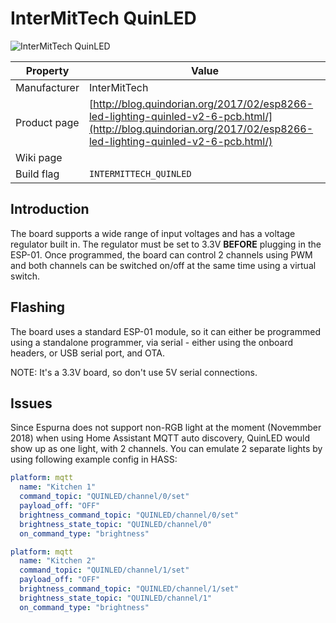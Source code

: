 # InterMitTech QuinLED

![InterMitTech QuinLED](images/devices/intermittech-quinled.jpg)

|Property|Value|
|---|---|
|Manufacturer|InterMitTech|
|Product page|[http://blog.quindorian.org/2017/02/esp8266-led-lighting-quinled-v2-6-pcb.html/](http://blog.quindorian.org/2017/02/esp8266-led-lighting-quinled-v2-6-pcb.html/)|
|Wiki page||
|Build flag|`INTERMITTECH_QUINLED`|

## Introduction
The board supports a wide range of input voltages and has a voltage regulator built in. The regulator must be set to 3.3V **BEFORE** plugging in the ESP-01.
Once programmed, the board can control 2 channels using PWM and both channels can be switched on/off at the same time using a virtual switch.

## Flashing

The board uses a standard ESP-01 module, so it can either be programmed using a standalone programmer, via serial - either using the onboard headers, or USB serial port, and OTA.

NOTE: It's a 3.3V board, so don't use 5V serial connections.

## Issues

Since Espurna does not support non-RGB light at the moment (Novemmber 2018) when using Home Assistant MQTT auto discovery, QuinLED would show up as one light, with 2 channels. You can emulate 2 separate lights by using following example config in HASS:

```yaml
platform: mqtt
  name: "Kitchen 1"
  command_topic: "QUINLED/channel/0/set"
  payload_off: "OFF"
  brightness_command_topic: "QUINLED/channel/0/set"
  brightness_state_topic: "QUINLED/channel/0"
  on_command_type: "brightness"

platform: mqtt
  name: "Kitchen 2"
  command_topic: "QUINLED/channel/1/set"
  payload_off: "OFF"
  brightness_command_topic: "QUINLED/channel/1/set"
  brightness_state_topic: "QUINLED/channel/1"
  on_command_type: "brightness"
```
